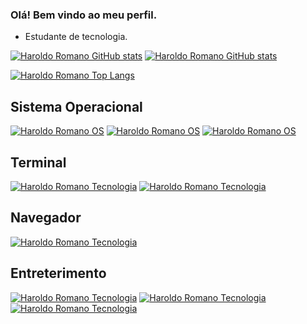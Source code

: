 ### Olá! Bem vindo ao meu perfil.

- Estudante de tecnologia.

[![Haroldo Romano GitHub stats](https://github-readme-stats.vercel.app/api?username=haroldoromano&show_icons=true&theme=tokyonight)]()
[![Haroldo Romano GitHub stats](https://github-readme-stats.vercel.app/api?username=haroldoromano&show_icons=true&theme=transparent)]()


[![Haroldo Romano Top Langs](https://github-readme-stats.vercel.app/api/top-langs/?username=haroldoromano&theme=blue-green)]()

## Sistema Operacional
[![Haroldo Romano OS](https://img.shields.io/badge/Ubuntu-E95420?style=for-the-badge&logo=ubuntu&logoColor=white)]()
[![Haroldo Romano OS](https://img.shields.io/badge/Debian-A81D33?style=for-the-badge&logo=debian&logoColor=white)]()
[![Haroldo Romano OS](https://img.shields.io/badge/Windows-0078D6?style=for-the-badge&logo=windows&logoColor=white)]()

## Terminal
[![Haroldo Romano Tecnologia](https://img.shields.io/badge/GNU%20Bash-4EAA25?style=for-the-badge&logo=GNU%20Bash&logoColor=white)]()
[![Haroldo Romano Tecnologia](https://img.shields.io/badge/windows%20terminal-4D4D4D?style=for-the-badge&logo=windows%20terminal&logoColor=white)]()

## Navegador
[![Haroldo Romano Tecnologia](https://img.shields.io/badge/Firefox_Browser-FF7139?style=for-the-badge&logo=Firefox-Browser&logoColor=white)]()

## Entreterimento
[![Haroldo Romano Tecnologia](https://img.shields.io/badge/Battle.net-000?style=for-the-badge&logo=battle.net&logoColor=148EFF)]()
[![Haroldo Romano Tecnologia](https://img.shields.io/badge/Steam-000000?style=for-the-badge&logo=steam&logoColor=white)]()
[![Haroldo Romano Tecnologia](https://img.shields.io/badge/YouTube_Music-FF0000?style=for-the-badge&logo=youtube-music&logoColor=white)]()

<!-- Fontes:
https://dev.to/envoy_/150-badges-for-github-pnk#os
-->
